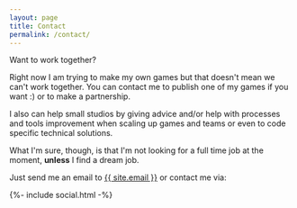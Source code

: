 ```yaml
---
layout: page
title: Contact
permalink: /contact/
---
```


Want to work together?

Right now I am trying to make my own games but that doesn't mean we can't work together. You can contact me to publish one of my games if you want :) or to make a partnership.

I also can help small studios by giving advice and/or help with processes and tools improvement when scaling up games and teams or even to code specific technical solutions.

What I'm sure, though, is that I'm not looking for a full time job at the moment, **unless** I find a dream job.

Just send me an email to <a class="u-email" href="mailto:{{ site.email }}">{{ site.email }}</a> or contact me via:

<div>
   {%- include social.html -%}
</div>
